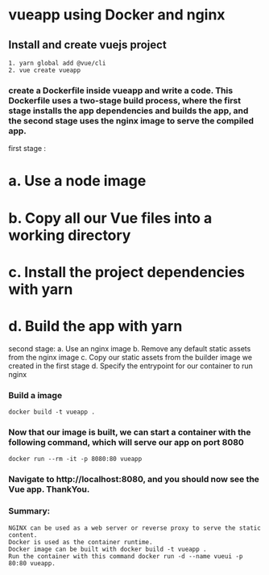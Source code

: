 # vueapp using Docker and nginx

## Install and create vuejs project
```
1. yarn global add @vue/cli
2. vue create vueapp

```

### create a Dockerfile inside vueapp and write a code. This Dockerfile uses a two-stage build process, where the first stage installs the app dependencies and builds the app, and the second stage uses the nginx image to serve the compiled app.

first stage :
# a. Use a node image
# b. Copy all our Vue files into a working directory
# c. Install the project dependencies with yarn
# d. Build the app with yarn

second stage:
a. Use an nginx image
b. Remove any default static assets from the nginx image
c. Copy our static assets from the builder image we created in the first stage
d. Specify the entrypoint for our container to run nginx


### Build a image 
```
docker build -t vueapp .
```
### Now that our image is built, we can start a container with the following command, which will serve our app on port 8080
```
docker run --rm -it -p 8080:80 vueapp
```
### Navigate to http://localhost:8080, and you should now see the Vue app. ThankYou.


### Summary:
```
NGINX can be used as a web server or reverse proxy to serve the static content.
Docker is used as the container runtime.
Docker image can be built with docker build -t vueapp .
Run the container with this command docker run -d --name vueui -p 80:80 vueapp.
```
